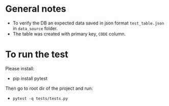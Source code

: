 # General notes
- To verify the DB an expected data saved in json format `test_table.json` in `data_source` folder.
- The table was created with primary key, `CODE` column. 

# To run the test
Please install:
- pip install pytest

Then go to root dir of the project and run: 
- `pytest -q tests/tests.py` 